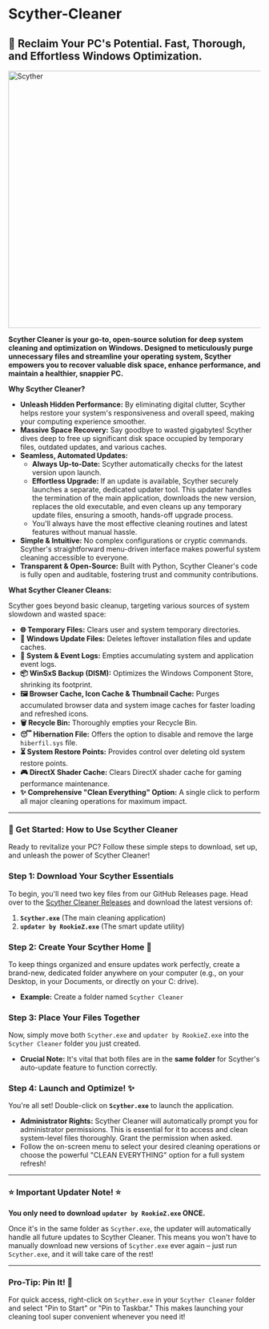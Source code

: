 # Scyther-Cleaner

## 🚀 Reclaim Your PC's Potential. Fast, Thorough, and Effortless Windows Optimization.

<img width="976" height="514" alt="Scyther" src="https://github.com/user-attachments/assets/7aaf4718-41f1-4ed3-bf5d-cbdfc1f8d74b" />


**Scyther Cleaner is your go-to, open-source solution for deep system cleaning and optimization on Windows. Designed to meticulously purge unnecessary files and streamline your operating system, Scyther empowers you to recover valuable disk space, enhance performance, and maintain a healthier, snappier PC.**

**Why Scyther Cleaner?**

* **Unleash Hidden Performance:** By eliminating digital clutter, Scyther helps restore your system's responsiveness and overall speed, making your computing experience smoother.
* **Massive Space Recovery:** Say goodbye to wasted gigabytes! Scyther dives deep to free up significant disk space occupied by temporary files, outdated updates, and various caches.
* **Seamless, Automated Updates:**
    * **Always Up-to-Date:** Scyther automatically checks for the latest version upon launch.
    * **Effortless Upgrade:** If an update is available, Scyther securely launches a separate, dedicated updater tool. This updater handles the termination of the main application, downloads the new version, replaces the old executable, and even cleans up any temporary update files, ensuring a smooth, hands-off upgrade process.
    * You'll always have the most effective cleaning routines and latest features without manual hassle.
* **Simple & Intuitive:** No complex configurations or cryptic commands. Scyther's straightforward menu-driven interface makes powerful system cleaning accessible to everyone.
* **Transparent & Open-Source:** Built with Python, Scyther Cleaner's code is fully open and auditable, fostering trust and community contributions.

**What Scyther Cleaner Cleans:**

Scyther goes beyond basic cleanup, targeting various sources of system slowdown and wasted space:

* **🌐 Temporary Files:** Clears user and system temporary directories.
* **🔄 Windows Update Files:** Deletes leftover installation files and update caches.
* **📝 System & Event Logs:** Empties accumulating system and application event logs.
* **📦 WinSxS Backup (DISM):** Optimizes the Windows Component Store, shrinking its footprint.
* **🖼️ Browser Cache, Icon Cache & Thumbnail Cache:** Purges accumulated browser data and system image caches for faster loading and refreshed icons.
* **🗑️ Recycle Bin:** Thoroughly empties your Recycle Bin.
* **😴 Hibernation File:** Offers the option to disable and remove the large `hiberfil.sys` file.
* **⏳ System Restore Points:** Provides control over deleting old system restore points.
* **🎮 DirectX Shader Cache:** Clears DirectX shader cache for gaming performance maintenance.
* **✨ Comprehensive "Clean Everything" Option:** A single click to perform all major cleaning operations for maximum impact.

-----

### 🚀 Get Started: How to Use Scyther Cleaner

Ready to revitalize your PC? Follow these simple steps to download, set up, and unleash the power of Scyther Cleaner\!

### Step 1: Download Your Scyther Essentials

To begin, you'll need two key files from our GitHub Releases page. Head over to the [Scyther Cleaner Releases](https://github.com/RookieEnough/Scyther-Cleaner/releases) and download the latest versions of:

1.  **`Scyther.exe`** (The main cleaning application)
2.  **`updater by RookieZ.exe`** (The smart update utility)

### Step 2: Create Your Scyther Home 📂

To keep things organized and ensure updates work perfectly, create a brand-new, dedicated folder anywhere on your computer (e.g., on your Desktop, in your Documents, or directly on your C: drive).

  * **Example:** Create a folder named `Scyther Cleaner`

### Step 3: Place Your Files Together

Now, simply move both `Scyther.exe` and `updater by RookieZ.exe` into the `Scyther Cleaner` folder you just created.

  * **Crucial Note:** It's vital that both files are in the **same folder** for Scyther's auto-update feature to function correctly.

### Step 4: Launch and Optimize\! ✨

You're all set\! Double-click on **`Scyther.exe`** to launch the application.

  * **Administrator Rights:** Scyther Cleaner will automatically prompt you for administrator permissions. This is essential for it to access and clean system-level files thoroughly. Grant the permission when asked.
  * Follow the on-screen menu to select your desired cleaning operations or choose the powerful "CLEAN EVERYTHING" option for a full system refresh\!

-----

### ⭐ Important Updater Note\! ⭐

**You only need to download `updater by RookieZ.exe` ONCE.**

Once it's in the same folder as `Scyther.exe`, the updater will automatically handle all future updates to Scyther Cleaner. This means you won't have to manually download new versions of `Scyther.exe` ever again – just run `Scyther.exe`, and it will take care of the rest\!

-----

### Pro-Tip: Pin It\! 📌

For quick access, right-click on `Scyther.exe` in your `Scyther Cleaner` folder and select "Pin to Start" or "Pin to Taskbar." This makes launching your cleaning tool super convenient whenever you need it\!
